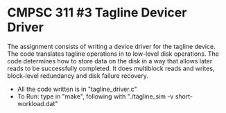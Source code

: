 # CMPSC 311 #3 Tagline Devicer Driver
The assignment consists of writing a device driver for the tagline device. The code translates tagline operations in to low-level disk operations. The code determines how to store data on the disk in a way that allows later reads to be successfully completed. It does multiblock reads and writes, block-level redundancy and disk failure recovery.

- All the code written is in "tagline_driver.c"
- To Run: type in "make", following with "./tagline_sim -v short-workload.dat"
		
